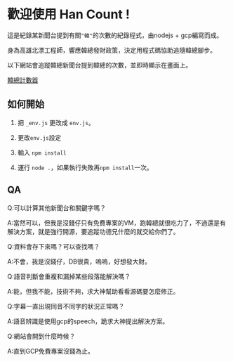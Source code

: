 # 歡迎使用 Han Count !

這是紀錄某新聞台提到有關`"韓"`的次數的紀錄程式，由nodejs + gcp編寫而成。

身為高雄北漂工程師，響應韓總發財政策，決定用程式碼協助追隨韓總腳步。

以下網站會追蹤韓總新聞台提到韓總的次數，並即時顯示在畫面上。

[韓總計數器](http://35.199.161.19/)

## 如何開始

1. 把 `_env.js` 更改成 `env.js`。

2. 更改`env.js`設定

3. 輸入 `npm install`

4. 運行 `node .`，如果執行失敗再`npm install`一次。

## QA

Q:可以計算其他新聞台和關鍵字嗎？

A:當然可以，但我是沒錢仔只有免費專案的VM，跑韓總就很吃力了，不過還是有解決方案，就是強行開源，要追蹤功德兄什麼的就交給你們了。

Q:資料會存下來嗎？可以查找嗎？

A:不會，我是沒錢仔，DB很貴，嗚嗚，好想發大財。

Q:語音判斷會重複和漏掉某些段落能解決嗎？

A:能，但我不能，技術不夠，求大神幫助看看源碼要怎麼修正。

Q:字幕一直出現同音不同字的狀況正常嗎？

A:語音辨識是使用gcp的speech，跪求大神提出解決方案。

Q:網站會開到什麼時候？

A:直到GCP免費專案沒錢為止。